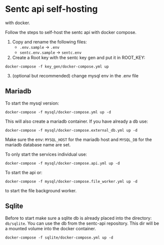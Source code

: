 # Sentc api self-hosting

with docker.

Follow the steps to self-host the sentc api with docker compose.

1. Copy and rename the following files:
    - `.env.sample` -> `.env`
    - `sentc.env.sample` -> `sentc.env`
2. Create a Root key with the sentc key gen and put it in ROOT_KEY:
```bash:no-line-numbers
docker-compose -f key_gen/docker-compose.yml up
```
3. (optional but recommended) change mysql env in the .env file

## Mariadb

To start the mysql version:

```shell
docker-compose -f mysql/docker-compose.yml up -d
```

This will also create a mariadb container. If you have already a db use:

```shell
docker-compose -f mysql/docker-compose.external_db.yml up -d
```

Make sure the env: `MYSQL_HOST` for the mariadb host and `MYSQL_DB` for the mariadb database name are set.

To only start the services individual use:

```shell
docker-compose -f mysql/docker-compose.api.yml up -d
```

To start the api or:

```shell
docker-compose -f mysql/docker-compose.file_worker.yml up -d
```

to start the file background worker.

## Sqlite

Before to start make sure a sqlite db is already placed into the directory: `db/sqlite`. 
You can use the db from the sentc-api repository. This dir will be a mounted volume into the docker container.

```shell
docker-compose -f sqlite/docker-compose.yml up -d
```